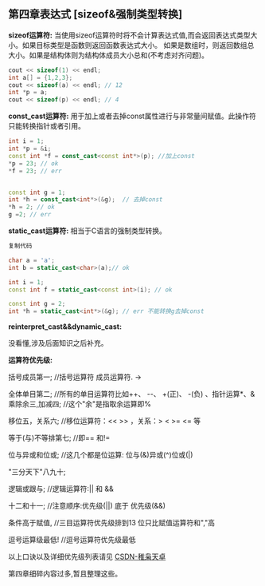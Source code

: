 ## 第四章表达式 [sizeof&强制类型转换]

__sizeof运算符:__
当使用sizeof运算符时将不会计算表达式值,而会返回表达式类型大小。如果目标类型是函数则返回函数表达式大小。
如果是数组时，则返回数组总大小。如果是结构体则为结构体成员大小总和(不考虑对齐问题)。

```c++
cout << sizeof(1) << endl;
int a[] = {1,2,3};
cout << sizeof(a) << endl; // 12
int *p = a;
cout << sizeof(p) << endl; // 4
```
__const_cast运算符:__
用于加上或者去掉const属性进行与非常量间赋值。此操作符只能转换指针或者引用。

```c++
int i = 1;
int *p = &i;
const int *f = const_cast<const int*>(p); //加上const
*p = 23; // ok
*f = 23; // err


const int g = 1;
int *h = const_cast<int*>(&g);  // 去掉const
*h = 2; // ok
g =2; // err
```
__static_cast运算符:__
相当于C语言的强制类型转换。
```c++
复制代码

char a = 'a';
int b = static_cast<char>(a);// ok

int i = 1;
const int f = static_cast<const int>(i); // ok

const int g = 2;
int *h = static_cast<int*>(&g); // err 不能转换g去掉const

```
__reinterpret_cast&&dynamic_cast:__

没看懂,涉及后面知识之后补充。


__运算符优先级:__

 括号成员第一;        //括号运算符[]() 成员运算符.  ->

 全体单目第二;        //所有的单目运算符比如++、 --、 +(正)、 -(负) 、指针运算*、&乘除余三,加减四;   //这个"余"是指取余运算即%

  移位五，关系六;    //移位运算符：<< >> ，关系：> < >= <= 等

  等于(与)不等排第七;    //即== 和!=

  位与异或和位或;    //这几个都是位运算: 位与(&)异或(^)位或(|)

  "三分天下"八九十;

  逻辑或跟与;            //逻辑运算符:|| 和 &&

  十二和十一;            //注意顺序:优先级(||)  底于 优先级(&&)

  条件高于赋值,        //三目运算符优先级排到13 位只比赋值运算符和","高

  逗号运算级最低!    //逗号运算符优先级最低

以上口诀以及详细优先级列表请见 [CSDN-稚枭天卓](https://blog.csdn.net/u013630349/article/details/47444939)

第四章细碎内容过多,暂且整理这些。

